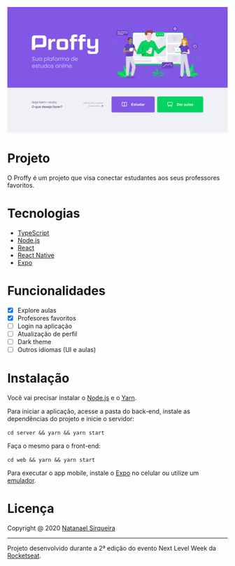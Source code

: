![Capa do projeto](.github/Home.png "Proffy")

# Projeto

O Proffy é um projeto que visa conectar estudantes aos seus professores favoritos.

# Tecnologias

- [TypeScript](https://www.typescriptlang.org/)
- [Node.js](https://nodejs.org/en/)
- [React](https://reactjs.org)
- [React Native](https://facebook.github.io/react-native/)
- [Expo](https://expo.io/)

# Funcionalidades

- [x] Explore aulas
- [x] Profesores favoritos
- [ ] Login na aplicação
- [ ] Atualização de perfil
- [ ] Dark theme
- [ ] Outros idiomas (UI e aulas)

# Instalação

Você vai precisar instalar o [Node.js](https://nodejs.org/en/download/) e o [Yarn](https://yarnpkg.com/).

Para iniciar a aplicação, acesse a pasta do back-end, instale as dependências do projeto e inicie o servidor: 

`cd server && yarn && yarn start`

Faça o mesmo para o front-end:

`cd web && yarn && yarn start`

Para executar o app mobile, instale o [Expo](https://expo.io/) no celular ou utilize um [emulador](https://react-native.rocketseat.dev/android/emulador).

# Licença

Copyright @ 2020 [Natanael Sirqueira](https://github.com/natanaelsirqueira/)

---

Projeto desenvolvido durante a 2ª edição do evento Next Level Week da [Rocketseat](https://rocketseat.com.br/).
